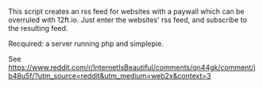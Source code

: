 This script creates an rss feed for websites with a paywall which can be overruled with 12ft.io. Just enter the websites' rss feed, and subscribe to the resulting feed.

Recquired: a server running php and simplepie.

See https://www.reddit.com/r/InternetIsBeautiful/comments/qn44gk/comment/jb48u5f/?utm_source=reddit&utm_medium=web2x&context=3
